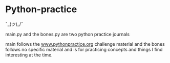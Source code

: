 # Python-practice
¯\_(ツ)_/¯


main.py and the bones.py are two python practice journals

main follows the www.pythonpractice.org challenge material and the bones follows no specific material and is for practicing concepts and things 
I find interesting at the time.
